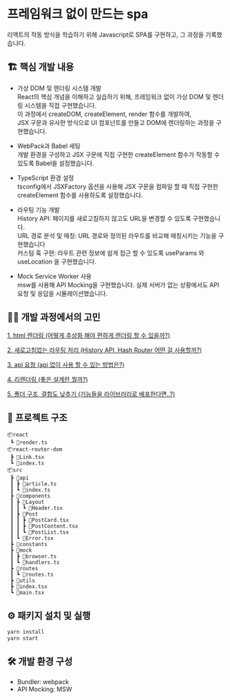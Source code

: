 # 프레임워크 없이 만드는 spa
리액트의 작동 방식을 학습하기 위해 Javascript로 SPA를 구현하고, 그 과정을 기록했습니다.

## 🏗️ 핵심 개발 내용
- 가상 DOM 및 렌더링 시스템 개발  </br>
  React의 핵심 개념을 이해하고 실습하기 위해, 프레임워크 없이 가상 DOM 및 렌더링 시스템을 직접 구현했습니다. </br>
이 과정에서 createDOM, createElement, render 함수를 개발하여, </br>
JSX 구문과 유사한 방식으로 UI 컴포넌트를 만들고 DOM에 렌더링하는 과정을 구현했습니다.

- WebPack과 Babel 세팅 </br>
  개발 환경을 구성하고 JSX 구문에 직접 구현한 createElement 함수가 작동할 수 있도록 Babel을 설정했습니다.

- TypeScript 환경 설정 </br>
tsconfig에서 JSXFactory 옵션을 사용해 JSX 구문을 컴파일 할 때 직접 구현한 createElement 함수를 사용하도록 설정했습니다.

- 라우팅 기능 개발 </br>
History API: 페이지를 새로고침하지 않고도 URL을 변경할 수 있도록 구현했습니다. </br>
URL 경로 분석 및 매칭:  URL 경로와 정의된 라우트를 비교해 매칭시키는 기능을 구현했습니다 </br>
커스텀 훅 구현: 라우트 관련 정보에 쉽게 접근 할 수 있도록 useParams 와 useLocation 을 구현했습니다.

- Mock Service Worker 사용 </br>
msw를 사용해 API Mocking을 구현했습니다.
실제 서버가 없는 상황에서도 API 요청 및 응답을 시뮬레이션했습니다.


## 👩‍💻 개발 과정에서의 고민

[1. html 렌더링 (어떻게 추상화 해야 편하게 렌더링 할 수 있을까?)](https://github.com/365support/vanilla-spa/wiki/1.-HTML-%EB%A0%8C%EB%8D%94%EB%A7%81) </br>

[2. 새로고침없는 라우팅 처리 (History API, Hash Router 어떤 걸 사용할까?)
](https://github.com/365support/vanilla-spa/wiki/2.-%EC%83%88%EB%A1%9C%EA%B3%A0%EC%B9%A8%EC%97%86%EB%8A%94-%EB%9D%BC%EC%9A%B0%ED%8C%85)</br>

[3. api 요청 (api 없이 사용 할 수 있는 방법은?)
](https://github.com/365support/vanilla-spa/wiki/3.-api-%EC%9A%94%EC%B2%AD)</br>

[4. 리렌더링 (좋은 설계란 뭘까?)
](https://github.com/365support/vanilla-spa/wiki/4.-%EB%A6%AC%EB%A0%8C%EB%8D%94%EB%A7%81)</br>

[5. 폴더 구조, 결합도 낮추기 (기능들을 라이브러리로 배포한다면..?)](https://github.com/365support/vanilla-spa/wiki/5.-%ED%8F%B4%EB%8D%94%EA%B5%AC%EC%A1%B0--%E2%80%A2-%EA%B2%B0%ED%95%A9%EB%8F%84-%EB%82%AE%EC%B6%94%EA%B8%B0)


## 📂 프로젝트 구조
```
📦react
 ┗ 📜render.ts
📦react-router-dom
 ┣ 📜Link.tsx
 ┗ 📜index.ts
📦src
 ┣ 📂api
 ┃ ┣ 📜article.ts
 ┃ ┗ 📜index.ts
 ┣ 📂components
 ┃ ┣ 📂Layout
 ┃ ┃ ┗ 📜Header.tsx
 ┃ ┣ 📂Post
 ┃ ┃ ┣ 📜PostCard.tsx
 ┃ ┃ ┣ 📜PostContent.tsx
 ┃ ┃ ┗ 📜PostList.tsx
 ┃ ┗ 📜Error.tsx
 ┣ 📂constants
 ┣ 📂mock
 ┃ ┣ 📜browser.ts
 ┃ ┗ 📜handlers.ts
 ┣ 📂routes
 ┃ ┗ 📜routes.ts
 ┣ 📂utils
 ┣ 📜index.tsx
 ┗ 📜main.tsx
```


## ⚙️ 패키지 설치 및 실행
```js
yarn install
yarn start
```

## 🛠️ 개발 환경 구성

- Bundler: webpack </br>
- API Mocking: MSW
